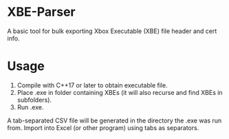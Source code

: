 # XBE-Parser
A basic tool for bulk exporting Xbox Executable (XBE) file header and cert info.

# Usage
1. Compile with C++17 or later to obtain executable file.
2. Place .exe in folder containing XBEs (it will also recurse and find XBEs in subfolders).
3. Run .exe. 

A tab-separated CSV file will be generated in the directory the .exe was run from. Import into Excel (or other program) using tabs as separators.
